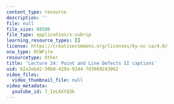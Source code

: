 ```yaml
---
content_type: resource
description: ''
file: null
file_size: 88506
file_type: application/x-subrip
learning_resource_types: []
license: https://creativecommons.org/licenses/by-nc-sa/4.0/
ocw_type: OCWFile
resourcetype: Other
title: 'Lecture 24: Point and Line Defects II captions'
uid: b2a2ebd2-50b0-429a-9344-7d3989243062
video_files:
  video_thumbnail_file: null
video_metadata:
  youtube_id: 7_IoLAXtQ3k
---
```

